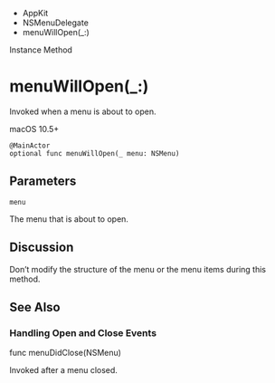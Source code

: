 

- AppKit
- NSMenuDelegate
-  menuWillOpen(\_:) 

Instance Method

# menuWillOpen(\_:)

Invoked when a menu is about to open.

macOS 10.5+

``` source
@MainActor
optional func menuWillOpen(_ menu: NSMenu)
```

## Parameters 

`menu`  

The menu that is about to open.

## Discussion

Don’t modify the structure of the menu or the menu items during this method.

## See Also

### Handling Open and Close Events

func menuDidClose(NSMenu)

Invoked after a menu closed.


